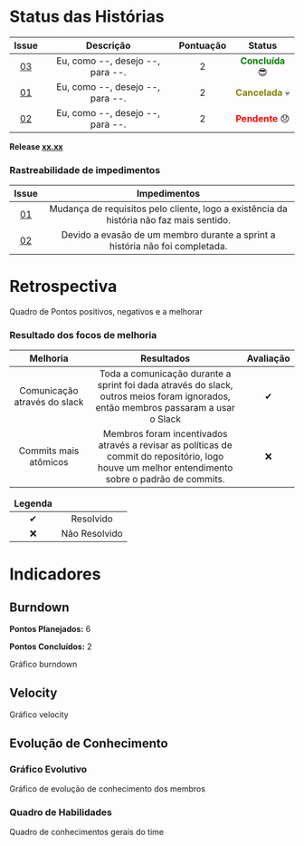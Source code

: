 # Status das Histórias
<table class="responsive-table highlight bordered">
  <thead>
    <tr>
      <th style="text-align:center">Issue</th>
      <th style="text-align:center">Descrição</th>
      <th style="text-align:center">Pontuação</th>
      <th style="text-align:center">Status</th>
    </tr>
  </thead>
  <tbody>
    <tr>
      <td style="text-align:center"><a href="https://github.com/fga-gpp-mds/2018.1-Grupo3/issues/00">03</a></td>
      <td style="text-align:center">Eu, como --, desejo --, para --. </td>
      <td style="text-align:center">2</td>
      <td style="text-align:center"><strong style="color:green">Concluída</strong>  😎 </td>
    </tr>
    <tr>
      <td style="text-align:center"><a href="https://github.com/fga-gpp-mds/2018.1-Grupo3/issues/00">01</a></td>
      <td style="text-align:center">Eu, como --, desejo --, para --. </td>
      <td style="text-align:center">2</td>
      <td style="text-align:center"><strong style="color:#828400">Cancelada</strong>  💀 </td>
    </tr>
    <tr>
      <td style="text-align:center"><a href="https://github.com/fga-gpp-mds/2018.1-Grupo3/issues/00">02</a></td>
      <td style="text-align:center">Eu, como --, desejo --, para --. </td>
      <td style="text-align:center">2</td>
      <td style="text-align:center"><strong style="color:red">Pendente</strong> 😞 </td>
    </tr>
  </tbody>
</table>

**Release [xx.xx]()**
### Rastreabilidade de impedimentos 

<table class="responsive-table highlight bordered">
  <thead>
    <tr>
      <th>Issue</th>
      <th>Impedimentos</th>
    </tr>
    <tbody style="text-align: center">
      <tr>
        <td><a href="https://github.com/fga-gpp-mds/2018.1-Grupo3/issues/00">01</a></td>
        <td>Mudança de requisitos pelo cliente, logo a existência da história não faz mais sentido.</td>
      </tr>
      <tr>
        <td><a href="https://github.com/fga-gpp-mds/2018.1-Grupo3/issues/00">02</a></td>
        <td>Devido a evasão de um membro durante a sprint a história não foi completada.</td>
      </tr>
    </tbody>
  </thead>
</table>

# Retrospectiva
Quadro de Pontos positivos, negativos e a melhorar

### Resultado dos focos de melhoria 
<table class="responsive-table highlight bordered">
    <thead>
        <tr>
            <th>Melhoria</th>
            <th>Resultados</th>
            <th>Avaliação</th>
        </tr>
        <tbody style="text-align: center">
            <tr>
                <td>Comunicação através do slack</td>
                <td>Toda a comunicação durante a sprint foi dada através do slack, outros meios foram ignorados, então membros passaram a usar o Slack</td>
                <td>✔</td>
            </tr>
            <tr>
                <td>Commits mais atômicos </td>
                <td>Membros foram incentivados através a revisar as políticas de commit do repositório, logo houve um melhor entendimento sobre o padrão de commits.</td>
                <td>❌</td>
            </tr>
        </tbody>
    </thead>
</table>

<table class="responsive-table highlight bordered">
    <thead>
        <tr>
            <td><strong>Legenda</strong></td>
            <td</td>
        </tr>
    </thead>
    <tbody style="text-align:center">
        <tr>
            <td>✔</td>
            <td>Resolvido</td>
        </tr>
        <tr>
            <td>❌</td>
            <td>Não Resolvido</td>
        </tr>
    </tbody>
</table>


# Indicadores
## Burndown
**Pontos Planejados:** 6

**Pontos Concluídos:** 2

Gráfico burndown

## Velocity
Gráfico velocity
<img alt="" src="" class="responsive-img">

## Evolução de Conhecimento
### Gráfico Evolutivo
Gráfico de evolução de conhecimento dos membros
<img alt="" src="" class="responsive-img">

### Quadro de Habilidades
Quadro de conhecimentos gerais do time
<img alt="" src="" class="responsive-img">
